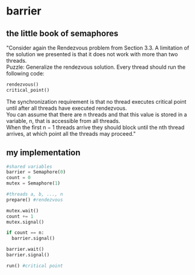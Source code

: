 # barrier

## the little book of semaphores
"Consider again the Rendezvous problem from Section 3.3. A limitation of the solution we presented is that it does not work with more than two threads.  
Puzzle: Generalize the rendezvous solution. Every thread should run the following code:
```python
rendezvous()
critical_point()
```
The synchronization requirement is that no thread executes critical point until after all threads have executed rendezvous.  
You can assume that there are n threads and that this value is stored in a variable, n, that is accessible from all threads.  
When the first n − 1 threads arrive they should block until the nth thread arrives, at which point all the threads may proceed."

## my implementation

```python
#shared variables
barrier = Semaphore(0)
count = 0
mutex = Semaphore(1)
```
```python
#threads a, b, ..., n
prepare() #rendezvous

mutex.wait()
count += 1
mutex.signal()

if count == n:
  barrier.signal()

barrier.wait()
barrier.signal()

run() #critical point
```